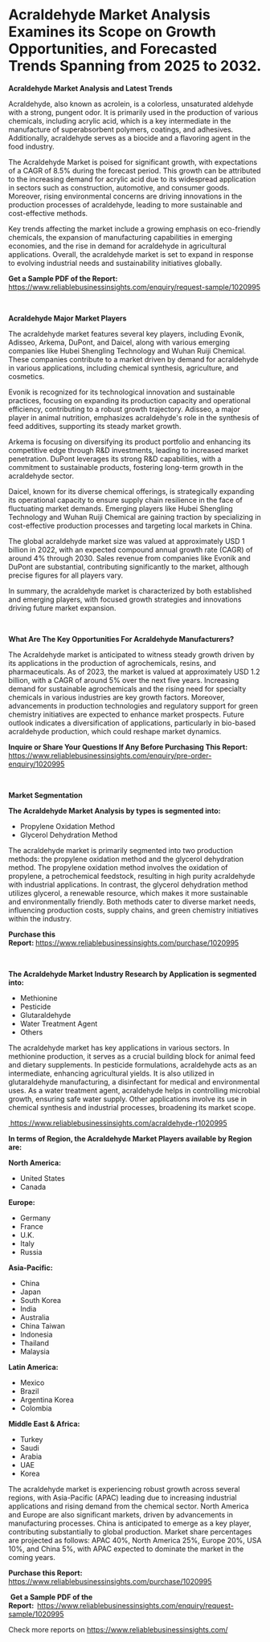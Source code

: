 <p><h1>Acraldehyde Market Analysis Examines its Scope on Growth Opportunities, and Forecasted Trends Spanning from 2025 to 2032.</h1></p><p><strong>Acraldehyde Market Analysis and Latest Trends</strong></p>
<p><p>Acraldehyde, also known as acrolein, is a colorless, unsaturated aldehyde with a strong, pungent odor. It is primarily used in the production of various chemicals, including acrylic acid, which is a key intermediate in the manufacture of superabsorbent polymers, coatings, and adhesives. Additionally, acraldehyde serves as a biocide and a flavoring agent in the food industry. </p><p>The Acraldehyde Market is poised for significant growth, with expectations of a CAGR of 8.5% during the forecast period. This growth can be attributed to the increasing demand for acrylic acid due to its widespread application in sectors such as construction, automotive, and consumer goods. Moreover, rising environmental concerns are driving innovations in the production processes of acraldehyde, leading to more sustainable and cost-effective methods. </p><p>Key trends affecting the market include a growing emphasis on eco-friendly chemicals, the expansion of manufacturing capabilities in emerging economies, and the rise in demand for acraldehyde in agricultural applications. Overall, the acraldehyde market is set to expand in response to evolving industrial needs and sustainability initiatives globally.</p></p>
<p><strong>Get a Sample PDF of the Report:&nbsp;</strong> <a href="https://www.reliablebusinessinsights.com/enquiry/request-sample/1020995?utm_campaign=96&utm_medium=2&utm_source=Github&utm_content=ia&utm_term=30012025&utm_id=acraldehyde">https://www.reliablebusinessinsights.com/enquiry/request-sample/1020995</a></p>
<p>&nbsp;</p>
<p><strong>Acraldehyde Major Market Players</strong></p>
<p><p>The acraldehyde market features several key players, including Evonik, Adisseo, Arkema, DuPont, and Daicel, along with various emerging companies like Hubei Shengling Technology and Wuhan Ruiji Chemical. These companies contribute to a market driven by demand for acraldehyde in various applications, including chemical synthesis, agriculture, and cosmetics.</p><p>Evonik is recognized for its technological innovation and sustainable practices, focusing on expanding its production capacity and operational efficiency, contributing to a robust growth trajectory. Adisseo, a major player in animal nutrition, emphasizes acraldehyde's role in the synthesis of feed additives, supporting its steady market growth.</p><p>Arkema is focusing on diversifying its product portfolio and enhancing its competitive edge through R&D investments, leading to increased market penetration. DuPont leverages its strong R&D capabilities, with a commitment to sustainable products, fostering long-term growth in the acraldehyde sector.</p><p>Daicel, known for its diverse chemical offerings, is strategically expanding its operational capacity to ensure supply chain resilience in the face of fluctuating market demands. Emerging players like Hubei Shengling Technology and Wuhan Ruiji Chemical are gaining traction by specializing in cost-effective production processes and targeting local markets in China.</p><p>The global acraldehyde market size was valued at approximately USD 1 billion in 2022, with an expected compound annual growth rate (CAGR) of around 4% through 2030. Sales revenue from companies like Evonik and DuPont are substantial, contributing significantly to the market, although precise figures for all players vary.</p><p>In summary, the acraldehyde market is characterized by both established and emerging players, with focused growth strategies and innovations driving future market expansion.</p></p>
<p>&nbsp;</p>
<p><strong>What Are The Key Opportunities For Acraldehyde Manufacturers?</strong></p>
<p><p>The Acraldehyde market is anticipated to witness steady growth driven by its applications in the production of agrochemicals, resins, and pharmaceuticals. As of 2023, the market is valued at approximately USD 1.2 billion, with a CAGR of around 5% over the next five years. Increasing demand for sustainable agrochemicals and the rising need for specialty chemicals in various industries are key growth factors. Moreover, advancements in production technologies and regulatory support for green chemistry initiatives are expected to enhance market prospects. Future outlook indicates a diversification of applications, particularly in bio-based acraldehyde production, which could reshape market dynamics.</p></p>
<p><strong>Inquire or Share Your Questions If Any Before Purchasing This Report:</strong> <a href="https://www.reliablebusinessinsights.com/enquiry/pre-order-enquiry/1020995?utm_campaign=96&utm_medium=2&utm_source=Github&utm_content=ia&utm_term=30012025&utm_id=acraldehyde">https://www.reliablebusinessinsights.com/enquiry/pre-order-enquiry/1020995</a></p>
<p>&nbsp;</p>
<p><strong>Market Segmentation</strong></p>
<p><strong>The Acraldehyde Market Analysis by types is segmented into:</strong></p>
<p><ul><li>Propylene Oxidation Method</li><li>Glycerol Dehydration Method</li></ul></p>
<p><p>The acraldehyde market is primarily segmented into two production methods: the propylene oxidation method and the glycerol dehydration method. The propylene oxidation method involves the oxidation of propylene, a petrochemical feedstock, resulting in high purity acraldehyde with industrial applications. In contrast, the glycerol dehydration method utilizes glycerol, a renewable resource, which makes it more sustainable and environmentally friendly. Both methods cater to diverse market needs, influencing production costs, supply chains, and green chemistry initiatives within the industry.</p></p>
<p><strong>Purchase this Report:&nbsp;</strong><a href="https://www.reliablebusinessinsights.com/purchase/1020995?utm_campaign=96&utm_medium=2&utm_source=Github&utm_content=ia&utm_term=30012025&utm_id=acraldehyde">https://www.reliablebusinessinsights.com/purchase/1020995</a></p>
<p>&nbsp;</p>
<p><strong>The Acraldehyde Market Industry Research by Application is segmented into:</strong></p>
<p><ul><li>Methionine</li><li>Pesticide</li><li>Glutaraldehyde</li><li>Water Treatment Agent</li><li>Others</li></ul></p>
<p><p>The acraldehyde market has key applications in various sectors. In methionine production, it serves as a crucial building block for animal feed and dietary supplements. In pesticide formulations, acraldehyde acts as an intermediate, enhancing agricultural yields. It is also utilized in glutaraldehyde manufacturing, a disinfectant for medical and environmental uses. As a water treatment agent, acraldehyde helps in controlling microbial growth, ensuring safe water supply. Other applications involve its use in chemical synthesis and industrial processes, broadening its market scope.</p></p>
<p><a href="https://www.reliablebusinessinsights.com/acraldehyde-r1020995?utm_campaign=96&utm_medium=2&utm_source=Github&utm_content=ia&utm_term=30012025&utm_id=acraldehyde">&nbsp;https://www.reliablebusinessinsights.com/acraldehyde-r1020995</a></p>
<p><strong>In terms of Region, the Acraldehyde Market Players available by Region are:</strong></p>
<p>
    <p> <strong> North America: </strong>
        <ul>
            <li>United States</li>
            <li>Canada</li>
        </ul>
        </p> 
    <p> <strong> Europe: </strong>
        <ul>
            <li>Germany</li>
            <li>France</li>
            <li>U.K.</li>
            <li>Italy</li>
            <li>Russia</li>
        </ul>
        </p> 
    <p> <strong> Asia-Pacific: </strong>
        <ul>
            <li>China</li>
            <li>Japan</li>
            <li>South Korea</li>
            <li>India</li>
            <li>Australia</li>
            <li>China Taiwan</li>
            <li>Indonesia</li>
            <li>Thailand</li>
            <li>Malaysia</li>
        </ul>
        </p> 
    <p> <strong> Latin America: </strong>
        <ul>
            <li>Mexico</li>
            <li>Brazil</li>
            <li>Argentina Korea</li>
            <li>Colombia</li>
        </ul>
        </p> 
    <p> <strong> Middle East & Africa: </strong>
        <ul>
            <li>Turkey</li>
            <li>Saudi</li>
            <li>Arabia</li>
            <li>UAE</li>
            <li>Korea</li>
        </ul>
    </p>
    </p>
<p><p>The acraldehyde market is experiencing robust growth across several regions, with Asia-Pacific (APAC) leading due to increasing industrial applications and rising demand from the chemical sector. North America and Europe are also significant markets, driven by advancements in manufacturing processes. China is anticipated to emerge as a key player, contributing substantially to global production. Market share percentages are projected as follows: APAC 40%, North America 25%, Europe 20%, USA 10%, and China 5%, with APAC expected to dominate the market in the coming years.</p></p>
<p><strong>Purchase this Report: </strong><a href="https://www.reliablebusinessinsights.com/purchase/1020995?utm_campaign=96&utm_medium=2&utm_source=Github&utm_content=ia&utm_term=30012025&utm_id=acraldehyde">https://www.reliablebusinessinsights.com/purchase/1020995</a></p>
<p>&nbsp;<strong>Get a Sample PDF of the Report:&nbsp;&nbsp;</strong><a href="https://www.reliablebusinessinsights.com/enquiry/request-sample/1020995?utm_campaign=96&utm_medium=2&utm_source=Github&utm_content=ia&utm_term=30012025&utm_id=acraldehyde">https://www.reliablebusinessinsights.com/enquiry/request-sample/1020995</a></p>
<p><strong></strong></p>
<p>Check more reports on <a href="https://www.reliablebusinessinsights.com/?utm_campaign=96&utm_medium=2&utm_source=Github&utm_content=ia&utm_term=30012025&utm_id=acraldehyde">https://www.reliablebusinessinsights.com/</a></p>
